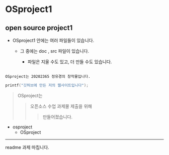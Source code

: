 # OSproject1
## open source project1

- OSproject1 안에는 여러 파일들이 있습니다.

  - 그 중에는 doc , src 파일이 있습니다.
  
    - 파일은 지울 수도 있고, 더 만들 수도 있습니다.
  
```

OSproject는 20202365 정유경의 창작물입니다.

```

```C
printf("깃허브에 만든 저의 웹사이트입니다");

```

> OSproject는
>> 오픈소스 수업 과제물 제출을 위해 
>>> 만들어졌습니다.


+ osproject
  + OSproject


-----------------------------

readme 과제 마칩니다.




